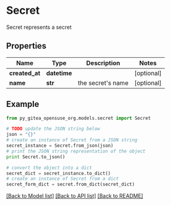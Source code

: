 # Secret

Secret represents a secret

## Properties

Name | Type | Description | Notes
------------ | ------------- | ------------- | -------------
**created_at** | **datetime** |  | [optional] 
**name** | **str** | the secret&#39;s name | [optional] 

## Example

```python
from py_gitea_opensuse_org.models.secret import Secret

# TODO update the JSON string below
json = "{}"
# create an instance of Secret from a JSON string
secret_instance = Secret.from_json(json)
# print the JSON string representation of the object
print Secret.to_json()

# convert the object into a dict
secret_dict = secret_instance.to_dict()
# create an instance of Secret from a dict
secret_form_dict = secret.from_dict(secret_dict)
```
[[Back to Model list]](../README.md#documentation-for-models) [[Back to API list]](../README.md#documentation-for-api-endpoints) [[Back to README]](../README.md)


